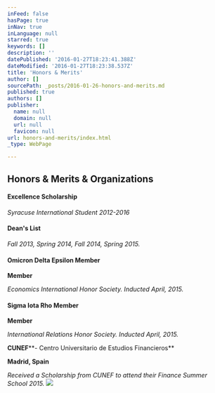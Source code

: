 ```yaml
---
inFeed: false
hasPage: true
inNav: true
inLanguage: null
starred: true
keywords: []
description: ''
datePublished: '2016-01-27T18:23:41.388Z'
dateModified: '2016-01-27T18:23:38.537Z'
title: 'Honors & Merits'
author: []
sourcePath: _posts/2016-01-26-honors-and-merits.md
published: true
authors: []
publisher:
  name: null
  domain: null
  url: null
  favicon: null
url: honors-and-merits/index.html
_type: WebPage

---
```

## Honors & Merits & Organizations

#### **Excellence Scholarship**

_Syracuse International Student 2012-2016_

#### **Dean's List**

_Fall 2013, Spring 2014, Fall 2014, Spring 2015\._

#### **Omicron Delta Epsilon Member**

**Member**

_Economics International Honor Society. Inducted April, 2015\._

#### **Sigma Iota Rho Member**

**Member**

_International Relations Honor Society. Inducted April, 2015\._

**CUNEF****- Centro Universitario de Estudios Financieros**

**Madrid, Spain**

_Received a Scholarship from CUNEF to attend their Finance Summer School 2015\._
![](https://the-grid-user-content.s3-us-west-2.amazonaws.com/a9536cb1-6ed2-4fb0-ac61-603ec3bdd0ae.GIF)
